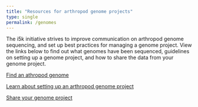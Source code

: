 ```yaml
---
title: "Resources for arthropod genome projects"
type: single
permalink: /genomes
---
```


The i5k initiative strives to improve communication on arthropod genome sequencing, and set up best practices for managing a genome project. View the links below to find out what genomes have been sequenced, guidelines on setting up a genome project, and how to share the data from your genome project.

[Find an athropod genome](arthropod_genomes_at_ncbi)

[Learn about setting up an arthropod genome project](learn)

[Share your genome project](share)

<!---
Future goal - have someone who knows css do better styling
--->
